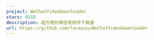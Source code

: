```yaml
---
project: WeChatVideoDownloader
stars: 4518
description: 超方便的微信视频号下载器
url: https://github.com/lecepin/WeChatVideoDownloader
---
```



